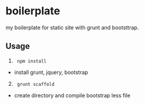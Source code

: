 boilerplate
===========

my boilerplate for static site with grunt and bootsttrap.

## Usage

1. ` npm install` 
 - install grunt, jquery, bootstrap
2. ` grunt scaffold` 
 - create directory and compile bootstrap less file
